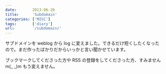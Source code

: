```yaml
---
date:       2013-06-26
title:      'Subdomain'
categories: ['MISC']
tags:       ['diary']
url:        '/subdomain/'
---
```


サブドメインを weblog から log に変えました。できるだけ短くしたくなったので。まだ作ったばかりだからいっかと言い聞かせています。

ブックマークしてくださった方や RSS の登録をしてくださった方、すみませんm(_ _)m もう変えません。